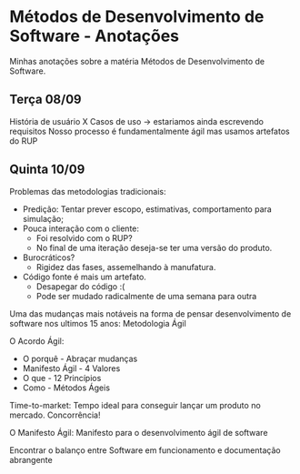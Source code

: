 # Métodos de Desenvolvimento de Software - Anotações

Minhas anotações sobre a matéria Métodos de Desenvolvimento de Software.

## Terça 08/09

História de usuário X Casos de uso -> estariamos ainda escrevendo requisitos
Nosso processo é fundamentalmente ágil mas usamos artefatos do RUP

## Quinta 10/09

Problemas das metodologias tradicionais:
 - Predição: Tentar prever escopo, estimativas, comportamento para simulação;
 - Pouca interação com o cliente:
 	* Foi resolvido com o RUP?
 	* No final de uma iteração deseja-se ter uma versão do produto.
 - Burocráticos?
	* Rigidez das fases, assemelhando à manufatura.
 - Código fonte é mais um artefato.
	* Desapegar do código :(
	* Pode ser mudado radicalmente de uma semana para outra

Uma das mudanças mais notáveis na forma de pensar desenvolvimento de software nos ultimos 15 anos: Metodologia Ágil

O Acordo Ágil:
 - O porquê - Abraçar mudanças
 - Manifesto Ágil - 4 Valores
 - O que - 12 Princípios
 - Como - Métodos Ágeis

Time-to-market: Tempo ideal para conseguir lançar um produto no mercado. Concorrência!

O Manifesto Ágil: Manifesto para o desenvolvimento ágil de software

Encontrar o balanço entre Software em funcionamento e documentação abrangente
